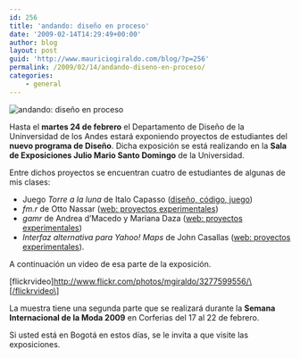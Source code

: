 ```yaml
---
id: 256
title: 'andando: diseño en proceso'
date: '2009-02-14T14:29:49+00:00'
author: blog
layout: post
guid: 'http://www.mauriciogiraldo.com/blog/?p=256'
permalink: /2009/02/14/andando-diseno-en-proceso/
categories:
    - general
---
```


![andando: diseño en proceso](//www.mauriciogiraldo.com/blog/wp-content/uploads/2009/02/invitacion_andando_3.gif "andando: diseño en proceso")

Hasta el **martes 24 de febrero** el Departamento de Diseño de la Uninversidad de los Andes estará exponiendo proyectos de estudiantes del **nuevo programa de Diseño**. Dicha exposición se está realizando en la **Sala de Exposiciones Julio Mario Santo Domingo** de la Universidad.

Entre dichos proyectos se encuentran cuatro de estudiantes de algunas de mis clases:

- Juego *Torre a la luna* de Italo Capasso ([diseño, código, juego](http://aeon.uniandes.edu.co/medios/cursos/dise3326-072/ "sitio web del curso de ese semestre"))
- *fm.r* de Otto Nassar ([web: proyectos experimentales](http://aeon.uniandes.edu.co/medios/cursos/dise3320-062/ "sitio web del curso de ese semestre"))
- *gamr* de Andrea d’Macedo y Mariana Daza ([web: proyectos experimentales](http://aeon.uniandes.edu.co/medios/cursos/dise3320-062/ "sitio web del curso de ese semestre"))
- *Interfaz alternativa para Yahoo! Maps* de John Casallas ([web: proyectos experimentales](http://aeon.uniandes.edu.co/medios/cursos/dise3320-072/ "sitio web del curso de ese semestre")).

A continuación un video de esa parte de la exposición.

\[flickrvideo\]http://www.flickr.com/photos/mgiraldo/3277599556/\[/flickrvideo\]

La muestra tiene una segunda parte que se realizará durante la **Semana Internacional de la Moda 2009** en Corferias del 17 al 22 de febrero.

Si usted está en Bogotá en estos días, se le invita a que visite las exposiciones.